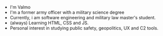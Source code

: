 - I'm Valmo
- I'm a former army officer with a military science degree
- Currently, i am software engineering and military law master's student.
- (always) Learning HTML, CSS and JS.
- Personal interest in studying public safety, geopolitics, UX and C2 tools.